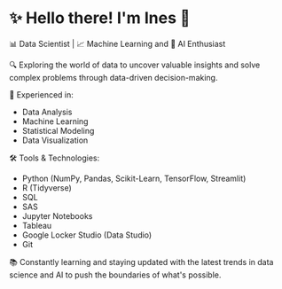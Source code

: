 # ✨ Hello there! I'm Ines 👋

📊 Data Scientist | 📈 Machine Learning and 🧠 AI Enthusiast


🔍 Exploring the world of data to uncover valuable insights and solve complex problems through data-driven decision-making.


🧪 Experienced in:
- Data Analysis
- Machine Learning
- Statistical Modeling
- Data Visualization

🛠️ Tools & Technologies:
- Python (NumPy, Pandas, Scikit-Learn, TensorFlow, Streamlit)
- R (Tidyverse)
- SQL
- SAS
- Jupyter Notebooks
- Tableau
- Google Locker Studio (Data Studio)
- Git


📚 Constantly learning and staying updated with the latest trends in data science and AI to push the boundaries of what's possible.



<!--
**ineszz/ineszz** is a ✨ _special_ ✨ repository because its `README.md` (this file) appears on your GitHub profile.

